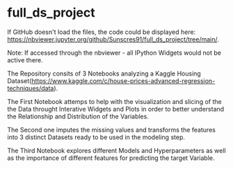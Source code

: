 # full_ds_project

If GitHub doesn't load the files, the code could be displayed here: https://nbviewer.jupyter.org/github/Sunscres91/full_ds_project/tree/main/.

Note: If accessed through the nbviewer - all IPython Widgets would not be active there.

The Repository consits of 3 Notebooks analyzing a Kaggle Housing Dataset(https://www.kaggle.com/c/house-prices-advanced-regression-techniques/data). 

The First Notebook attemps to help with the visualization and slicing of the the Data throught Interative Widgets and Plots in order to better understand the Relationship and Distribution of the Variables.

The Second one imputes the missing values and transforms the features into 3 distinct Datasets ready to be used in the modeling step.

The Third Notebook explores different Models and Hyperparameters as well as the importance of different features for predicting the target Variable.
